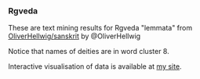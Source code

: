 ### Rgveda

These are text mining results for Rgveda "lemmata" from [OliverHellwig/sanskrit](https://raw.githubusercontent.com/OliverHellwig/sanskrit/master/dcs/data/rigveda/pada-and-analysis.dat) by @OliverHellwig

Notice that names of deities are in word cluster 8.

Interactive visualisation of data is available at [my site](https://sotoff.shop/rgveda/).

